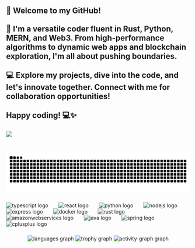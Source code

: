 <h2 align="left">👋 Welcome to my GitHub!<br><br>🚀 I'm a versatile coder fluent in Rust, Python, MERN, and Web3. From high-performance algorithms to dynamic web apps and blockchain exploration, I'm all about pushing boundaries.<br><br>💻 Explore my projects, dive into the code, and let's innovate together. Connect with me for collaboration opportunities!<br><br>Happy coding! 💻✨</h2>

###

<img height="200" src="https://github.com/0PrashantYadav0/0PrashantYadav0/assets/144602492/475e30ea-14fd-4a93-8255-f9a26b106afb"  />

###

<br clear="both">

<img src="https://raw.githubusercontent.com/0PrashantYadav0/0PrashantYadav0/output/snake.svg" alt="Snake animation" />

###

<div align="left">
  <img src="https://cdn.jsdelivr.net/gh/devicons/devicon/icons/typescript/typescript-original.svg" height="35" alt="typescript logo"  />
  <img width="20" />
  <img src="https://cdn.jsdelivr.net/gh/devicons/devicon/icons/react/react-original.svg" height="35" alt="react logo"  />
  <img width="20" />
  <img src="https://cdn.jsdelivr.net/gh/devicons/devicon/icons/python/python-original.svg" height="35" alt="python logo"  />
  <img width="20" />
  <img src="https://cdn.jsdelivr.net/gh/devicons/devicon/icons/nodejs/nodejs-original.svg" height="35" alt="nodejs logo"  />
  <img width="20" />
  <img src="https://cdn.jsdelivr.net/gh/devicons/devicon/icons/express/express-original.svg" height="35" alt="express logo"  />
  <img width="20" />
  <img src="https://cdn.jsdelivr.net/gh/devicons/devicon/icons/docker/docker-original.svg" height="35" alt="docker logo"  />
  <img width="20" />
  <img src="https://cdn.simpleicons.org/rust/000000" height="35" alt="rust logo"  />
  <img width="20" />
  <img src="https://skillicons.dev/icons?i=aws" height="35" alt="amazonwebservices logo"  />
  <img width="20" />
  <img src="https://cdn.jsdelivr.net/gh/devicons/devicon/icons/java/java-original.svg" height="35" alt="java logo"  />
  <img width="20" />
  <img src="https://cdn.jsdelivr.net/gh/devicons/devicon/icons/spring/spring-original.svg" height="35" alt="spring logo"  />
  <img width="20" />
  <img src="https://cdn.simpleicons.org/c++/00599C" height="35" alt="cplusplus logo"  />
</div>

###

<div align="center">
  <img src="https://github-readme-stats.vercel.app/api/top-langs?username=0PrashantYadav0&locale=en&hide_title=false&layout=compact&card_width=320&langs_count=5&theme=dracula&hide_border=false&order=2" height="150" alt="languages graph"  />
  <img src="https://github-profile-trophy.vercel.app?username=0PrashantYadav0&theme=dracula&column=-1&row=1&margin-w=8&margin-h=8&no-bg=false&no-frame=false&order=4" height="150" alt="trophy graph"  />
  <img src="https://github-readme-activity-graph.vercel.app/graph?username=0PrashantYadav0&radius=16&theme=react&area=true&order=5" height="300" alt="activity-graph graph"  />
</div>

###
